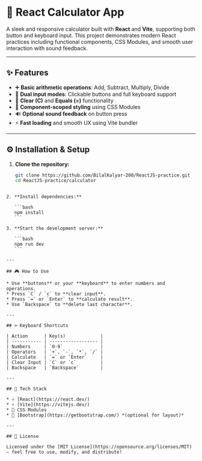 # 🧮 React Calculator App

A sleek and responsive calculator built with **React** and **Vite**, supporting both button and keyboard input. This project demonstrates modern React practices including functional components, CSS Modules, and smooth user interaction with sound feedback.

---

## ✨ Features

- ➕ **Basic arithmetic operations**: Add, Subtract, Multiply, Divide  
- 🎯 **Dual input modes**: Clickable buttons and full keyboard support  
- 🧹 **Clear (C)** and **Equals (=)** functionality  
- 🎨 **Component-scoped styling** using CSS Modules  
- 🔊 **Optional sound feedback** on button press  
- ⚡ **Fast loading** and smooth UX using Vite bundler

---

## ⚙️ Installation & Setup

1. **Clone the repository:**
   ```bash
   git clone https://github.com/BilalKalyar-200/ReactJS-practice.git
   cd ReactJS-practice/calculator
````

2. **Install dependencies:**

   ```bash
   npm install
   ```

3. **Start the development server:**

   ```bash
   npm run dev
   ```

---

## 🎮 How to Use

* Use **buttons** or your **keyboard** to enter numbers and operations.
* Press `C` / `c` to **clear input**.
* Press `=` or `Enter` to **calculate result**.
* Use `Backspace` to **delete last character**.

---

## ⌨️ Keyboard Shortcuts

| Action      | Key(s)             |
| ----------- | ------------------ |
| Numbers     | `0-9`              |
| Operators   | `+`, `-`, `*`, `/` |
| Calculate   | `=` or `Enter`     |
| Clear Input | `C` or `c`         |
| Backspace   | `Backspace`        |

---

## 🧰 Tech Stack

* ⚛️ [React](https://react.dev/)
* ⚡ [Vite](https://vitejs.dev/)
* 🎨 CSS Modules
* 🧱 [Bootstrap](https://getbootstrap.com/) *(optional for layout)*

---

## 📄 License

Licensed under the [MIT License](https://opensource.org/licenses/MIT) — feel free to use, modify, and distribute!
